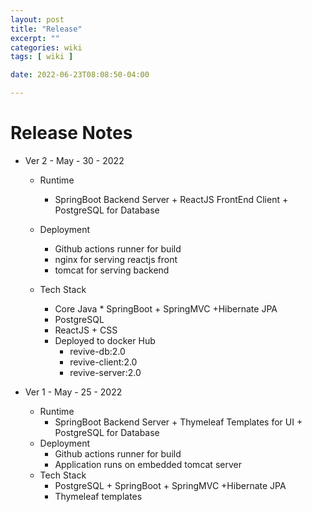 ```yaml
---
layout: post
title: "Release"
excerpt: ""
categories: wiki
tags: [ wiki ]

date: 2022-06-23T08:08:50-04:00

---
```


# Release Notes

* Ver 2 - May - 30 - 2022
	* Runtime
   		* SpringBoot Backend Server + ReactJS FrontEnd Client + PostgreSQL for Database

 	* Deployment
    	* Github actions runner for build
		* nginx for serving reactjs front
		* tomcat for serving backend 
 	* Tech Stack
    	* Core Java * SpringBoot + SpringMVC +Hibernate JPA 
    	* PostgreSQL
		* ReactJS + CSS 
		* Deployed to docker Hub 
			* revive-db:2.0
			* revive-client:2.0
			* revive-server:2.0
	
* Ver 1 - May - 25 - 2022
	* Runtime
    	* SpringBoot Backend Server + Thymeleaf Templates for UI + PostgreSQL for Database
 	* Deployment
    	* Github actions runner for build
		* Application runs on embedded tomcat server
	* Tech Stack
    	* PostgreSQL + SpringBoot + SpringMVC +Hibernate JPA 
		* Thymeleaf templates
